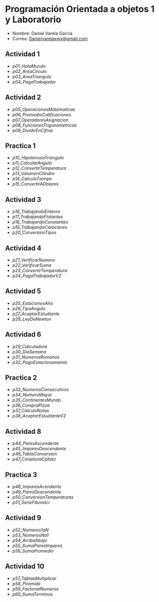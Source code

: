 # Programación Orientada a objetos 1 y Laboratorio
- Nombre: Daniel Varela García
- Correo: Danielvarelaxwx@gmail.com
## Actividad 1
- _p01_HolaMundo_
- _p02_AreaCirculo_
- _p03_AreaTriangulo_
- _p04_PagaTrabajador_
## Actividad 2
- _p05_OperacionesMatematicas_
- _p06_PromedioCalificaciones_
- _p07_OperadoresAsignacion_
- _p08_FuncionesTrigonometricas_
- _p09_DividirEnCifras_
## Practica 1
- _p10_HipotenusaTriangulo_
- _p11_CalcularAngulo_
- _p12_ConvertirTemperatura_
- _p13_VolumenCilindro_
- _p14_CalculoTiempo_
- _p15_ConvertirADolares_
## Actividad 3
- _p16_TrabajandoEnteros_
- _p17_TrabajandoFlotantes_
- _p18_TrabajandoConstantes_
- _p19_TrabajandoCaracteres_
- _p20_ConversionTipos_
## Actividad 4
- _p21_VerificarNumero_
- _p22_VerificarSuma_
- _p23_ConvertirTemperatura_
- _p24_PagaTrabajadorV2_
## Actividad 5
- _p25_EstacionesAño_
- _p26_TipoAngulo_
- _p27_AceptarEstudiante_
- _p28_LeyDeNewton_
## Actividad 6
- _p29_Calculadora_
- _p30_DiaSemana_
- _p31_NumerosRomanos_
- _p32_PagoEstacionamiento_
## Practica 2
- _p33_NumerosConsecutivos_
- _p34_NumeroMayor_
- _p35_ContinentesMundo_
- _p36_CompraPizza_
- _p37_CalculoNotas_
- _p38_AceptarEstudianteV2_
## Actividad 8
- _p44_ParesAscendente_
- _p45_ImparesDescendente_
- _p46_TablaConversion_
- _p47_ConjeturaCollatz_
## Practica 3
- _p48_ImparesAcendente_
- _p49_ParesDescendente_
- _p50_ConversionTemperaturas_
- _p51_SerieFibonaci_
## Actividad 9
- _p52_Numeros1aN_
- _p53_NumerosNa1_
- _p54_ArribaAbajo_
- _p55_SumaParesImpares_
- _p56_SumaPromedio_
## Actividad 10
- _p57_TablasMultiplicar_
- _p58_Piramide_
- _p59_FactorialNumeros_
- _p60_SumaTerminos_


